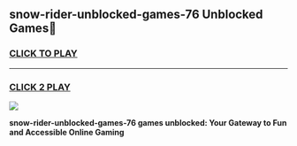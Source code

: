 
## snow-rider-unblocked-games-76 Unblocked Games👋
<h3>
<a href="https://news.freeplayer.one?title=snow-rider-unblocked-games-76&ref=16F">CLICK TO PLAY</a></h3>
<hr>

<h3>
<a href="https://news.freeplayer.one?title=snow-rider-unblocked-games-76&ref=16F">CLICK 2 PLAY</a>
  
</h3>

<a href="https://news.freeplayer.one?title=snow-rider-unblocked-games-76&ref=16F/"><img src="https://clearcache.store/games.png"></a>


**snow-rider-unblocked-games-76 games unblocked: Your Gateway to Fun and Accessible Online Gaming**
